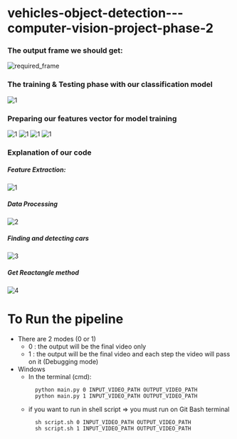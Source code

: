# vehicles-object-detection---computer-vision-project-phase-2

### The output frame we should get:
![required_frame](result.png)

### The training & Testing phase with our classification model
![1](1.png)

### Preparing our features vector for model training
![1](2.png)
![1](3.png)
![1](4.png)
![1](5-white.png)


### Explanation of our code
##### Feature Extraction:
![1](1-featureExtraction.png)

##### Data Processing
![2](2-DataProcessing.png)

##### Finding and detecting cars
![3](3-FindCar.png)

##### Get Reactangle method
![4](4-GetRectangles.png)


 # To Run the pipeline
 - There are 2 modes (0 or 1) 
     * 0 : the output will be the final video only
     * 1 : the output will be the final video and each step the video will pass on it (Debugging mode)
 - Windows 
    * In the terminal (cmd):
        ``` 
          python main.py 0 INPUT_VIDEO_PATH OUTPUT_VIDEO_PATH
          python main.py 1 INPUT_VIDEO_PATH OUTPUT_VIDEO_PATH
        ```
    * if you want to run in shell script => you must run on Git Bash terminal
        ``` 
          sh script.sh 0 INPUT_VIDEO_PATH OUTPUT_VIDEO_PATH
          sh script.sh 1 INPUT_VIDEO_PATH OUTPUT_VIDEO_PATH
        ```
